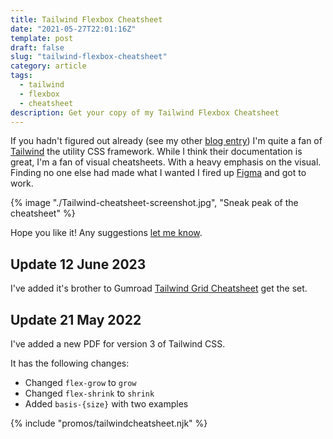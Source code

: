 ```yaml
---
title: Tailwind Flexbox Cheatsheet
date: "2021-05-27T22:01:16Z"
template: post
draft: false
slug: "tailwind-flexbox-cheatsheet"
category: article
tags:
  - tailwind
  - flexbox
  - cheatsheet
description: Get your copy of my Tailwind Flexbox Cheatsheet
---
```


If you hadn't figured out already (see my other [blog entry](https://andrewford.co.nz/articles/tailwind-theming-by-config/)) I'm quite a fan of [Tailwind](https://tailwindcss.com/) the utility CSS framework. While I think their documentation is great, I'm a fan of visual cheatsheets. With a heavy emphasis on the visual. Finding no one else had made what I wanted I fired up [Figma](https://figma.com) and got to work.

{% image "./Tailwind-cheatsheet-screenshot.jpg", "Sneak peak of the cheatsheet" %}

Hope you like it! Any suggestions [let me know](mailto:me@andrewford.co.nz).

## Update 12 June 2023

I've added it's brother to Gumroad [Tailwind Grid Cheatsheet](https://andrewford.gumroad.com/l/tailwindgridcheatsheet) get the set.

## Update 21 May 2022

I've added a new PDF for version 3 of Tailwind CSS.

It has the following changes:

- Changed `flex-grow` to `grow`
- Changed `flex-shrink` to `shrink`
- Added `basis-{size}` with two examples

{% include "promos/tailwindcheatsheet.njk" %}
